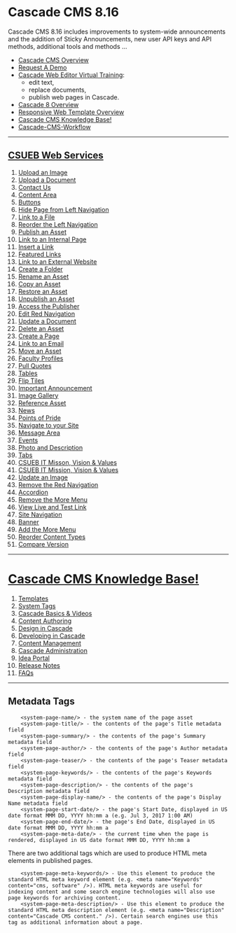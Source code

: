 # Cascade CMS 8.16

Cascade CMS 8.16 includes improvements to system-wide announcements and the addition of Sticky Announcements, 
new user API keys and API methods, additional tools and methods ...

- [Cascade CMS Overview](https://www.tarleton.edu/cascade-tutorial/basics/index.html)
- [Request A Demo](https://www.hannonhill.com/request-a-demo/index.html)
- [Cascade Web Editor Virtual Training](https://vimeo.com/434071018/c6e4edb2df):
    * edit text,
    * replace documents,
    * publish web pages in Cascade.
- [Cascade 8 Overview](https://player.vimeo.com/video/242662315)
- [Responsive Web Template Overview](https://www.tarleton.edu/cascade-tutorial/responsive-overview.html)
- [Cascade CMS Knowledge Base!](https://www.hannonhill.com/cascadecms/latest/index.html)
- [Cascade-CMS-Workflow](https://github.com/hannonhill/Cascade-CMS-Workflow)

-----------------

## [CSUEB Web Services](https://www.youtube.com/channel/UC0hNaxL4pGgZeKnxQhpWnbQ/videos)

1. [Upload an Image](https://youtu.be/rmkUq12SdT0)
2. [Upload a Document](https://youtu.be/C61faJ6G5nE)
3. [Contact Us](https://youtu.be/NnB15wvm6ps)
4. [Content Area](https://youtu.be/uhGpqYJLaGM)
5. [Buttons](https://youtu.be/3XqXxu5fSmk)
6. [Hide Page from Left Navigation](https://youtu.be/UcrRKTZW29w)
7. [Link to a File](https://youtu.be/Dycu6qJyLIo)
8. [Reorder the Left Navigation](https://youtu.be/Xy4POQ5MjqI)
9. [Publish an Asset](https://youtu.be/KqUpZ1L2hv4)
10. [Link to an Internal Page](https://youtu.be/UaykwgYln2c)
11. [Insert a Link](https://youtu.be/8D-MxMwWLCY)
12. [Featured Links](https://youtu.be/B_QYA_tLnS8)
13. [Link to an External Website](https://youtu.be/y5dZ0vBuTzQ)
14. [Create a Folder](https://youtu.be/Oczpz9SyX2s)
15. [Rename an Asset](https://youtu.be/ASWh0dBFNCc)
16. [Copy an Asset](https://youtu.be/ql8rt0lVEQ0)
17. [Restore an Asset](https://youtu.be/CdmuXL0Va_U)
18. [Unpublish an Asset](https://youtu.be/ERWc2CPXDbA)
19. [Access the Publisher](https://youtu.be/SKFRIbHi0jQ)
20. [Edit Red Navigation](https://youtu.be/fmp_v0jhvJE)
21. [Update a Document](https://youtu.be/TMv1V5_WpYk)
22. [Delete an Asset](https://youtu.be/9F6BWMt1mOE)
23. [Create a Page](https://youtu.be/A31vFnk2vgY)
24. [Link to an Email](https://youtu.be/f8cydPlqztc)
25. [Move an Asset](https://youtu.be/nYLr2EQYPc0)
26. [Faculty Profiles](https://youtu.be/PgS9rr3uwSY)
27. [Pull Quotes](https://youtu.be/JE5fecQV5_Q)
28. [Tables](https://youtu.be/3bZi9qo39Ms)
29. [Flip Tiles](https://youtu.be/mOCgwcvjCnY)
30. [Important Announcement](https://youtu.be/Q09a0bfvihY)
31. [Image Gallery](https://youtu.be/VipcmXU0rxY)
32. [Reference Asset](https://youtu.be/fW6pQ3IYd4s)
33. [News](https://youtu.be/nqYOfoHEqTw)
34. [Points of Pride](https://youtu.be/ihXNmZdl5a4)
35. [Navigate to your Site](https://youtu.be/V6kRqDC3SdU)
36. [Message Area](https://youtu.be/N9Iok1pbjyk)
37. [Events](https://youtu.be/F7Ap6iCcAUI)
38. [Photo and Description](https://youtu.be/-DvDWtInnmg)
39. [Tabs](https://youtu.be/G7FwP-YCW3U)
40. [CSUEB IT Misson, Vision & Values](https://youtu.be/yNtsvOWkhzk)
41. [CSUEB IT Mission, Vision & Values](https://youtu.be/UuNmYM9PgxU)
42. [Update an Image](https://youtu.be/3-Sk5MuUJes)
43. [Remove the Red Navigation](https://youtu.be/E4n8mwnlSKE)
44. [Accordion](https://youtu.be/GURT4gPOOuk)
45. [Remove the More Menu](https://youtu.be/IdweO0tH0eU)
46. [View Live and Test Link](https://youtu.be/VIPk6iG3boY)
47. [Site Navigation](https://youtu.be/BslGHJvZBG0)
48. [Banner](https://youtu.be/6TmIln8ARsY)
49. [Add the More Menu](https://youtu.be/Raby62duSlE)
50. [Reorder Content Types](https://youtu.be/oDlQsXLkQsI)
51. [Compare Version](https://youtu.be/ipCmJOZQd_A)

-------

# [Cascade CMS Knowledge Base!](https://www.hannonhill.com/cascadecms/latest/)

1. [Templates](https://www.hannonhill.com/cascadecms/latest/design-in-cascade/templates/index.html)
2. [System Tags](https://www.hannonhill.com/cascadecms/latest/content-authoring/pages/system-tags.html)
3. [Cascade Basics & Videos](https://www.hannonhill.com/cascadecms/latest/cascade-basics/index.html)
4. [Content Authoring](https://www.hannonhill.com/cascadecms/latest/content-authoring/index.html)
5. [Design in Cascade](https://www.hannonhill.com/cascadecms/latest/design-in-cascade/index.html)
6. [Developing in Cascade](https://www.hannonhill.com/cascadecms/latest/developing-in-cascade/index.html)
7. [Content Management](https://www.hannonhill.com/cascadecms/latest/content-management/index.html)
8. [Cascade Administration](https://www.hannonhill.com/cascadecms/latest/cascade-administration/index.html)
9. [Idea Portal](https://portal.productboard.com/gp4tteft4txh4nde2tnnnybl/tabs/3-under-consideration)
10. [Release Notes](https://www.hannonhill.com/cascadecms/latest/releases/index.html)
11. [FAQs](https://faqs.cascadecms.com/en/)
 

------------


## Metadata Tags 
```
    <system-page-name/> - the system name of the page asset
    <system-page-title/> - the contents of the page's Title metadata field
    <system-page-summary/> - the contents of the page's Summary metadata field
    <system-page-author/> - the contents of the page's Author metadata field
    <system-page-teaser/> - the contents of the page's Teaser metadata field
    <system-page-keywords/> - the contents of the page's Keywords metadata field
    <system-page-description/> - the contents of the page's Description metadata field
    <system-page-display-name/> - the contents of the page's Display Name metadata field
    <system-page-start-date/> - the page's Start Date, displayed in US date format MMM DD, YYYY hh:mm a (e.g. Jul 3, 2017 1:00 AM)
    <system-page-end-date/> - the page's End Date, displayed in US date format MMM DD, YYYY hh:mm a
    <system-page-meta-date/> - the current time when the page is rendered, displayed in US date format MMM DD, YYYY hh:mm a
```

There are two additional tags which are used to produce HTML meta elements in published pages.
```
    <system-page-meta-keywords/> - Use this element to produce the standard HTML meta keyword element (e.g. <meta name="Keywords" content="cms, software" />). HTML meta keywords are useful for indexing content and some search engine technologies will also use page keywords for archiving content.
    <system-page-meta-description/> - Use this element to produce the standard HTML meta description element (e.g. <meta name="Description" content="Cascade CMS content." />). Certain search engines use this tag as additional information about a page.
```
